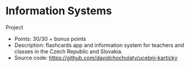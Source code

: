 # Information Systems

Project
- Points: 30/30 + bonus points
- Description: flashcards app and information system for teachers and classes in the Czech Republic and Slovakia.
- Source code: https://github.com/davidchocholaty/ucebni-karticky
